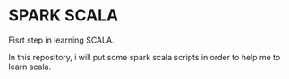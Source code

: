 # SPARK SCALA

Fisrt step in learning SCALA.

In this repository, i will put some spark scala scripts in order to help me to learn scala.
